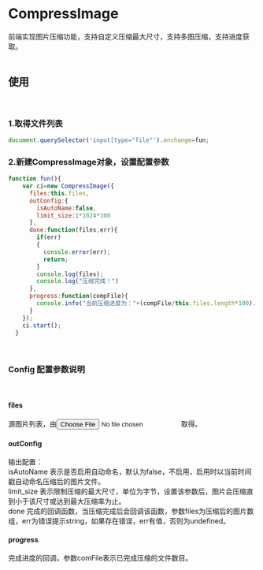 # CompressImage
前端实现图片压缩功能，支持自定义压缩最大尺寸，支持多图压缩，支持进度获取。
<br/>
<br/>

## 使用

<br/>

### 1.取得文件列表

```javascript
document.querySelector('input[type="file"').onchange=fun;
```

### 2.新建CompressImage对象，设置配置参数

```javascript
function fun(){
    var ci=new CompressImage({
      files:this.files,
      outConfig:{
        isAutoName:false,
        limit_size:1*1024*100
      },
      done:function(files,err){
        if(err)
        {
          console.error(err);
          return;
        }
        console.log(files);
        console.log("压缩完成！")
      },
      progress:function(compFile){
        console.info("当前压缩进度为："+(compFile/this.files.length*100).toFixed(2)+"%");
      }
    });
    ci.start();
  }
```
<br/>

### Config 配置参数说明

<br/>

#### files

源图片列表，由<input type='file'/>取得。

#### outConfig

输出配置：
<br/>
isAutoName 表示是否启用自动命名，默认为false，不启用，启用时以当前时间戳自动命名压缩后的图片文件。
<br/>
limit_size 表示限制压缩的最大尺寸，单位为字节，设置该参数后，图片会压缩直到小于该尺寸或达到最大压缩率为止。
<br/>
done  完成的回调函数，当压缩完成后会回调该函数，参数files为压缩后的图片数组，err为错误提示string，如果存在错误，err有值，否则为undefined。
<br/>

#### progress

完成进度的回调，参数comFile表示已完成压缩的文件数目。
